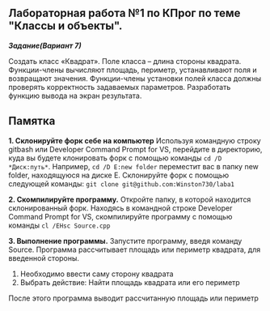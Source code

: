 ﻿## Лабораторная работа №1 по КПрог по теме "Классы и объекты".

***Задание(Вариант 7)***

Создать класс «Квадрат». Поле класса – длина стороны квадрата. Функции-члены вычисляют площадь, периметр, устанавливают поля и возвращают значения. Функции-члены установки полей класса должны проверять корректность задаваемых параметров. Разработать функцию вывода на экран результата. 

## Памятка

**1. Склонируйте форк себе на компьютер**
Используя командную строку gitbash или Developer Command Prompt for VS, перейдите в директорию, куда вы будете клонировать форк с помощью команды `cd /D *Диск:путь*`. Например, `cd /D E:new folder` переместит вас в папку new folder, находящуюся на диске E.
Склонируйте форк с помощью следующей команды: `git clone git@github.com:Winston730/laba1`

**2. Скомпилируйте программу.**
Откройте папку, в которой находится склонированный форк.
Находясь в командной строке Developer Command Prompt for VS, скомпилируйте программу с помощью команды `cl /EHsc Source.cpp`

**3. Выполнение программы.**
Запустите программу, введя команду Source.
Программа рассчитывает площадь или периметр квадрата, для введенной стороны.
 1. Необходимо ввести саму сторону квадрата
 2. Выбрать действие: Найти площадь квадрата или его периметр
 
После этого программа выводит рассчитанную площадь или периметр
